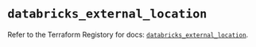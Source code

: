 # `databricks_external_location`

Refer to the Terraform Registory for docs: [`databricks_external_location`](https://registry.terraform.io/providers/databricks/databricks/1.26.0/docs/resources/external_location).
